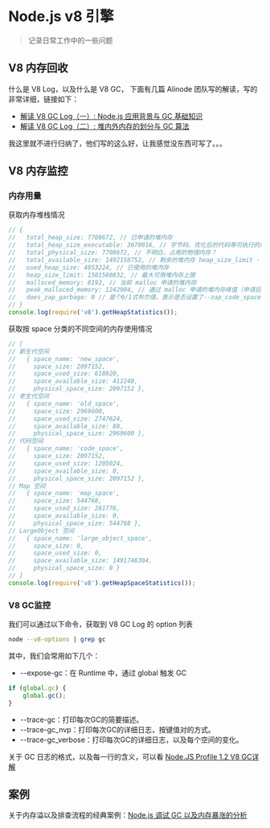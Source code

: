 
Node.js v8 引擎
=========================
> 记录日常工作中的一些问题

## V8 内存回收

什么是 V8 Log，以及什么是 V8 GC， 下面有几篇 Alinode 团队写的解读，写的非常详细，链接如下：

- [解读 V8 GC Log（一）: Node.js 应用背景与 GC 基础知识](http://alinode.aliyun.com/blog/37)
- [解读 V8 GC Log（二）: 堆内外内存的划分与 GC 算法](http://alinode.aliyun.com/blog/38)

我这里就不进行归纳了，他们写的这么好，让我感觉没东西可写了。。。

## V8 内存监控

### 内存用量

获取内存堆栈情况

```javascript
// {
//   total_heap_size: 7708672, // 已申请的堆内存
//   total_heap_size_executable: 3670016, // 字节码、优化后的代码等可执行的内容占用的内存量
//   total_physical_size: 7708672, // 不明白，占用的物理内存？
//   total_available_size: 1492158752, // 剩余的堆内存 heap_size_limit - used_heap_size
//   used_heap_size: 4853224, // 已使用的堆内存
//   heap_size_limit: 1501560832, // 最大可用堆内存上限
//   malloced_memory: 8192, // 当前 malloc 申请的堆内存
//   peak_malloced_memory: 1242904, // 通过 malloc 申请的堆内存峰值（申请后还回去了）
//   does_zap_garbage: 0 // 是个0/1式布尔值，表示是否设置了--zap_code_space选项。若为真，那么V8引擎会用一个位模式来覆盖堆中的垃圾。
// }
console.log(require('v8').getHeapStatistics());
```

获取按 space 分类的不同空间的内存使用情况

```javascript
// [
// 新生代空间
//   { space_name: 'new_space',
//     space_size: 2097152,
//     space_used_size: 618920,
//     space_available_size: 412248,
//     physical_space_size: 2097152 },
// 老生代空间
//   { space_name: 'old_space',
//     space_size: 2969600,
//     space_used_size: 2747624,
//     space_available_size: 88,
//     physical_space_size: 2969600 },
// 代码空间
//   { space_name: 'code_space',
//     space_size: 2097152,
//     space_used_size: 1205024,
//     space_available_size: 0,
//     physical_space_size: 2097152 },
// Map 空间
//   { space_name: 'map_space',
//     space_size: 544768,
//     space_used_size: 281776,
//     space_available_size: 0,
//     physical_space_size: 544768 },
// LargeObject 空间
//   { space_name: 'large_object_space',
//     space_size: 0,
//     space_used_size: 0,
//     space_available_size: 1491746304,
//     physical_space_size: 0 }
// ]
console.log(require('v8').getHeapSpaceStatistics());
```

### V8 GC监控

我们可以通过以下命令，获取到 V8 GC Log 的 option 列表

```bash
node --v8-options | grep gc
```

其中，我们会常用如下几个：

- --expose-gc：在 Runtime 中，通过 global 触发 GC

```javascript
if (global.gc) {
    global.gc();
}
```

- --trace-gc：打印每次GC的简要描述。
- --trace-gc_nvp：打印每次GC的详细日志，按键值对的方式。
- --trace-gc_verbose：打印每次GC的详细日志，以及每个空间的变化。

关于 GC 日志的格式，以及每一行的含义，可以看 [Node.JS Profile 1.2 V8 GC详解](https://xenojoshua.com/2018/01/node-v8-gc/)

## 案例

关于内存溢以及排查流程的经典案例：[Node.js 调试 GC 以及内存暴涨的分析](https://blog.devopszen.com/node-js_gc)